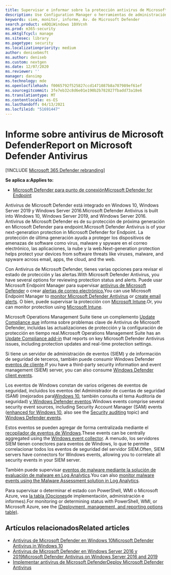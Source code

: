 ```yaml
---
title: Supervisar e informar sobre la protección antivirus de Microsoft Defender
description: Use Configuration Manager o herramientas de administración de eventos y de información de seguridad (SIEM) para consumir informes y supervisar Microsoft Defender AV con PowerShell y WMI.
keywords: siem, monitor, informe, Av. de Microsoft Defender
search.product: eADQiWindows 10XVcnh
ms.prod: m365-security
ms.mktglfcycl: manage
ms.sitesec: library
ms.pagetype: security
ms.localizationpriority: medium
author: denisebmsft
ms.author: deniseb
ms.custom: nextgen
ms.date: 12/07/2020
ms.reviewer: ''
manager: dansimp
ms.technology: mde
ms.openlocfilehash: f0065792f525827ccd1471087b8a707989ef61ef
ms.sourcegitcommit: 3fe7eb32c8d6e01e190b2b782827fbadd73a18e6
ms.translationtype: MT
ms.contentlocale: es-ES
ms.lasthandoff: 04/13/2021
ms.locfileid: "51691447"
---
```

# <a name="report-on-microsoft-defender-antivirus"></a><span data-ttu-id="97ddf-104">Informe sobre antivirus de Microsoft Defender</span><span class="sxs-lookup"><span data-stu-id="97ddf-104">Report on Microsoft Defender Antivirus</span></span>

[!INCLUDE [Microsoft 365 Defender rebranding](../../includes/microsoft-defender.md)]


<span data-ttu-id="97ddf-105">**Se aplica a:**</span><span class="sxs-lookup"><span data-stu-id="97ddf-105">**Applies to:**</span></span>

- [<span data-ttu-id="97ddf-106">Microsoft Defender para punto de conexión</span><span class="sxs-lookup"><span data-stu-id="97ddf-106">Microsoft Defender for Endpoint</span></span>](/microsoft-365/security/defender-endpoint/)

<span data-ttu-id="97ddf-107">Antivirus de Microsoft Defender está integrado en Windows 10, Windows Server 2019 y Windows Server 2016.</span><span class="sxs-lookup"><span data-stu-id="97ddf-107">Microsoft Defender Antivirus is built into Windows 10, Windows Server 2019, and Windows Server 2016.</span></span> <span data-ttu-id="97ddf-108">Antivirus de Microsoft Defender es de su protección de próxima generación en Microsoft Defender para endpoint.</span><span class="sxs-lookup"><span data-stu-id="97ddf-108">Microsoft Defender Antivirus is of your next-generation protection in Microsoft Defender for Endpoint.</span></span> <span data-ttu-id="97ddf-109">La protección de última generación ayuda a proteger los dispositivos de amenazas de software como virus, malware y spyware en el correo electrónico, las aplicaciones, la nube y la web.</span><span class="sxs-lookup"><span data-stu-id="97ddf-109">Next-generation protection helps protect your devices from software threats like viruses, malware, and spyware across email, apps, the cloud, and the web.</span></span>

<span data-ttu-id="97ddf-110">Con Antivirus de Microsoft Defender, tienes varias opciones para revisar el estado de protección y las alertas.</span><span class="sxs-lookup"><span data-stu-id="97ddf-110">With Microsoft Defender Antivirus, you have several options for reviewing protection status and alerts.</span></span> <span data-ttu-id="97ddf-111">Puede usar Microsoft Endpoint Manager para supervisar [antivirus de Microsoft Defender](/configmgr/protect/deploy-use/monitor-endpoint-protection) o crear [alertas de correo electrónico.](/configmgr/protect/deploy-use/endpoint-configure-alerts)</span><span class="sxs-lookup"><span data-stu-id="97ddf-111">You can use Microsoft Endpoint Manager to [monitor Microsoft Defender Antivirus](/configmgr/protect/deploy-use/monitor-endpoint-protection) or [create email alerts](/configmgr/protect/deploy-use/endpoint-configure-alerts).</span></span> <span data-ttu-id="97ddf-112">O bien, puede supervisar la protección con [Microsoft Intune](/intune/introduction-intune).</span><span class="sxs-lookup"><span data-stu-id="97ddf-112">Or, you can monitor protection using [Microsoft Intune](/intune/introduction-intune).</span></span>  

<span data-ttu-id="97ddf-113">Microsoft Operations Management Suite tiene un complemento [Update Compliance que](/windows/deployment/update/update-compliance-get-started) informa sobre problemas clave de Antivirus de Microsoft Defender, incluidas las actualizaciones de protección y la configuración de protección en tiempo real.</span><span class="sxs-lookup"><span data-stu-id="97ddf-113">Microsoft Operations Management Suite has an [Update Compliance add-in](/windows/deployment/update/update-compliance-get-started) that reports on key Microsoft Defender Antivirus issues, including protection updates and real-time protection settings.</span></span>

<span data-ttu-id="97ddf-114">Si tiene un servidor de administración de eventos (SIEM) y de información de seguridad de terceros, también puede consumir Windows Defender [eventos de cliente](/windows/win32/events/windows-events).</span><span class="sxs-lookup"><span data-stu-id="97ddf-114">If you have a third-party security information and event management (SIEM) server, you can also consume [Windows Defender client events](/windows/win32/events/windows-events).</span></span> 

<span data-ttu-id="97ddf-115">Los eventos de Windows constan de varios orígenes de eventos de seguridad, incluidos [](/windows/device-security/auditing/security-auditing-overview) los eventos del Administrador de cuentas de seguridad (SAM) (mejorados para[Windows 10](/windows/whats-new/whats-new-windows-10-version-1507-and-1511), también consulta el tema Auditoría de seguridad) [y Windows Defender eventos](troubleshoot-microsoft-defender-antivirus.md).</span><span class="sxs-lookup"><span data-stu-id="97ddf-115">Windows events comprise several security event sources, including Security Account Manager (SAM) events ([enhanced for Windows 10](/windows/whats-new/whats-new-windows-10-version-1507-and-1511), also see the [Security auditing](/windows/device-security/auditing/security-auditing-overview) topic) and  [Windows Defender events](troubleshoot-microsoft-defender-antivirus.md).</span></span> 

<span data-ttu-id="97ddf-116">Estos eventos se pueden agregar de forma centralizada mediante el [recopilador de eventos de Windows](/windows/win32/wec/windows-event-collector).</span><span class="sxs-lookup"><span data-stu-id="97ddf-116">These events can be centrally aggregated using the [Windows event collector](/windows/win32/wec/windows-event-collector).</span></span> <span data-ttu-id="97ddf-117">A menudo, los servidores SIEM tienen conectores para eventos de Windows, lo que te permite correlacionar todos los eventos de seguridad del servidor SIEM.</span><span class="sxs-lookup"><span data-stu-id="97ddf-117">Often, SIEM servers have connectors for Windows events, allowing you to correlate all security events in your SIEM server.</span></span> 

<span data-ttu-id="97ddf-118">También puede supervisar [eventos de malware mediante la solución de evaluación de malware en Log Analytics](/azure/log-analytics/log-analytics-malware).</span><span class="sxs-lookup"><span data-stu-id="97ddf-118">You can also [monitor malware events using the Malware Assessment solution in Log Analytics](/azure/log-analytics/log-analytics-malware).</span></span>

<span data-ttu-id="97ddf-119">Para supervisar o determinar el estado con PowerShell, WMI o Microsoft Azure, vea [la tabla (Opciones](deploy-manage-report-microsoft-defender-antivirus.md#ref2)de implementación, administración e informes).</span><span class="sxs-lookup"><span data-stu-id="97ddf-119">For monitoring or determining status with PowerShell, WMI, or Microsoft Azure, see the [(Deployment, management, and reporting options table)](deploy-manage-report-microsoft-defender-antivirus.md#ref2).</span></span>

## <a name="related-articles"></a><span data-ttu-id="97ddf-120">Artículos relacionados</span><span class="sxs-lookup"><span data-stu-id="97ddf-120">Related articles</span></span>

- [<span data-ttu-id="97ddf-121">Antivirus de Microsoft Defender en Windows 10</span><span class="sxs-lookup"><span data-stu-id="97ddf-121">Microsoft Defender Antivirus in Windows 10</span></span>](microsoft-defender-antivirus-in-windows-10.md)
- [<span data-ttu-id="97ddf-122">Antivirus de Microsoft Defender en Windows Server 2016 y 2019</span><span class="sxs-lookup"><span data-stu-id="97ddf-122">Microsoft Defender Antivirus on Windows Server 2016 and 2019</span></span>](microsoft-defender-antivirus-on-windows-server.md)
- [<span data-ttu-id="97ddf-123">Implementar antivirus de Microsoft Defender</span><span class="sxs-lookup"><span data-stu-id="97ddf-123">Deploy Microsoft Defender Antivirus</span></span>](deploy-manage-report-microsoft-defender-antivirus.md)